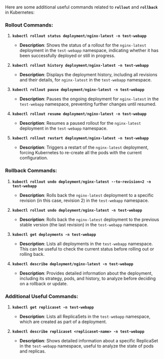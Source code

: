 Here are some additional useful commands related to **`rollout`** and **`rollback`** in Kubernetes:

### Rollout Commands:

1. **`kubectl rollout status deployment/nginx-latest -n test-webapp`**
   - **Description**: Shows the status of a rollout for the `nginx-latest` deployment in the `test-webapp` namespace, indicating whether it has been successfully deployed or still in progress.

2. **`kubectl rollout history deployment/nginx-latest -n test-webapp`**
   - **Description**: Displays the deployment history, including all revisions and their details, for `nginx-latest` in the `test-webapp` namespace.

3. **`kubectl rollout pause deployment/nginx-latest -n test-webapp`**
   - **Description**: Pauses the ongoing deployment for `nginx-latest` in the `test-webapp` namespace, preventing further changes until resumed.

4. **`kubectl rollout resume deployment/nginx-latest -n test-webapp`**
   - **Description**: Resumes a paused rollout for the `nginx-latest` deployment in the `test-webapp` namespace.

5. **`kubectl rollout restart deployment/nginx-latest -n test-webapp`**
   - **Description**: Triggers a restart of the `nginx-latest` deployment, forcing Kubernetes to re-create all the pods with the current configuration.

### Rollback Commands:

1. **`kubectl rollout undo deployment/nginx-latest --to-revision=2 -n test-webapp`**
   - **Description**: Rolls back the `nginx-latest` deployment to a specific revision (in this case, revision 2) in the `test-webapp` namespace.

2. **`kubectl rollout undo deployment/nginx-latest -n test-webapp`**
   - **Description**: Rolls back the `nginx-latest` deployment to the previous stable version (the last revision) in the `test-webapp` namespace.

3. **`kubectl get deployments -n test-webapp`**
   - **Description**: Lists all deployments in the `test-webapp` namespace. This can be useful to check the current status before rolling out or rolling back.

4. **`kubectl describe deployment/nginx-latest -n test-webapp`**
   - **Description**: Provides detailed information about the deployment, including its strategy, pods, and history, to analyze before deciding on a rollback or update.

### Additional Useful Commands:

1. **`kubectl get replicaset -n test-webapp`**
   - **Description**: Lists all ReplicaSets in the `test-webapp` namespace, which are created as part of a deployment.

2. **`kubectl describe replicaset <replicaset-name> -n test-webapp`**
   - **Description**: Shows detailed information about a specific ReplicaSet in the `test-webapp` namespace, useful to analyze the state of pods and replicas.
